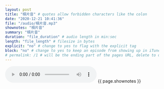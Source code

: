 ```yaml
---
layout: post
title: "槓片音" # quotes allow forbidden characters like the colon
date: "2020-12-21 10:41:36"
file: "/audio/槓片音.mp3"
shownotes: "槓片音"
summary: "槓片音"
duration: "file_duration" # audio length in min:sec
length: "file_length" # filesize in bytes
explicit: "no" # change to yes to flag with the explicit tag
block: "no" # change to yes to keep an episode from showing up in iTunes
# permalink: /1 # will be the ending part of the pages URL, delete to default to the title
---
```


<audio controls>
<source src="{{site.url}}{{site.baseurl}}{{ page.file }}" type="audio/x-mp3">
Your browser does not support the audio element.
</audio>
{{ page.shownotes }}
